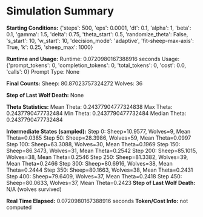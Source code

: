 # Simulation Summary

**Starting Conditions:**
{'steps': 500, 'eps': 0.0001, 'dt': 0.1, 'alpha': 1, 'beta': 0.1, 'gamma': 1.5, 'delta': 0.75, 'theta_start': 0.5, 'randomize_theta': False, 's_start': 10, 'w_start': 10, 'decision_mode': 'adaptive', 'fit-sheep-max-axis': True, 'k': 0.25, 'sheep_max': 1000}

**Runtime and Usage:**
Runtime: 0.0720980167388916 seconds
Usage: {'prompt_tokens': 0, 'completion_tokens': 0, 'total_tokens': 0, 'cost': 0.0, 'calls': 0}
Prompt Type: None

**Final Counts:**
Sheep: 80.87023757324272
Wolves: 36

**Step of Last Wolf Death:**
None

**Theta Statistics:**
Mean Theta: 0.24377904777324838
Max Theta: 0.2437790477732484
Min Theta: 0.2437790477732484
Median Theta: 0.2437790477732484

**Intermediate States (sampled):**
Step 0: Sheep=10.9577, Wolves=9, Mean Theta=0.0385
Step 50: Sheep=28.3986, Wolves=59, Mean Theta=0.0997
Step 100: Sheep=63.3088, Wolves=30, Mean Theta=0.1969
Step 150: Sheep=86.3473, Wolves=31, Mean Theta=0.2542
Step 200: Sheep=85.1015, Wolves=38, Mean Theta=0.2546
Step 250: Sheep=81.3382, Wolves=39, Mean Theta=0.2466
Step 300: Sheep=80.6916, Wolves=38, Mean Theta=0.2444
Step 350: Sheep=80.1663, Wolves=38, Mean Theta=0.2431
Step 400: Sheep=79.6409, Wolves=37, Mean Theta=0.2418
Step 450: Sheep=80.0633, Wolves=37, Mean Theta=0.2423
**Step of Last Wolf Death:** N/A (wolves survived)

**Real Time Elapsed:** 0.0720980167388916 seconds
**Token/Cost Info:** not computed